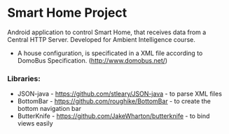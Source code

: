 # Smart Home Project
Android application to control Smart Home, that receives data from a Central HTTP Server. Developed for Ambient Intelligence course.

- A house configuration, is specificated in a XML file according to DomoBus Specification. (http://www.domobus.net/)

### Libraries:
- JSON-java - https://github.com/stleary/JSON-java - to parse XML files
- BottomBar - https://github.com/roughike/BottomBar - to create the bottom navigation bar
- ButterKnife - https://github.com/JakeWharton/butterknife - to bind views easily 
